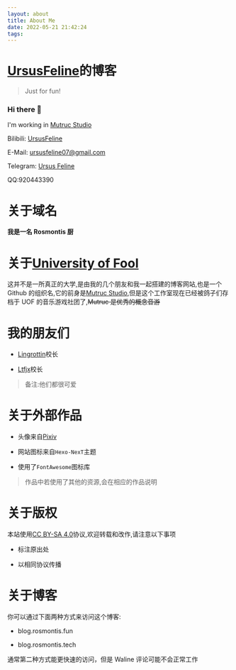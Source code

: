 ```yaml
---
layout: about
title: About Me
date: 2022-05-21 21:42:24
tags:
---
```


# [UrsusFeline](https://github.com/LGY07)的博客

> Just for fun!

### Hi there 👋

I'm working in [Mutruc Studio](https://github.com/mutruc/)

Bilibili: [UrsusFeline](https://space.bilibili.com/521342362/)

E-Mail: [ursusfeline07@gmail.com](mailto:ursusfeline07@gmail.com)

Telegram: [Ursus Feline](https://t.me/UsrusFeline)

QQ:920443390

# 关于域名

**我是一名 Rosmontis 厨**

# 关于[University of Fool](https://uof.edu.kg/)

这并不是一所真正的大学,是由我的几个朋友和我一起搭建的博客网站,也是一个 Github 的组织名,它的前身是[Mutruc Studio](https://github.com/mutruc),但是这个工作室现在已经被鸽子们存档于 UOF 的音乐游戏社团了,~~Mutruc 是优秀的概念音游~~

# 我的朋友们

- [Lingrottin](https://lingrottin.uof.edu.kg/)校长

- [Ltfjx](https://ltfjx.uof.edu.kg/)校长

> 备注:他们都很可爱

# 关于外部作品

- 头像来自[Pixiv](https://www.pixiv.net/artworks/89778236)

- 网站图标来自`Hexo-NexT`主题

- 使用了`FontAwesome`图标库

> 作品中若使用了其他的资源,会在相应的作品说明

# 关于版权

本站使用[CC BY-SA 4.0](https://creativecommons.org/licenses/by-sa/4.0/)协议,欢迎转载和改作,请注意以下事项

- 标注原出处

- 以相同协议传播

# 关于博客

你可以通过下面两种方式来访问这个博客:

- blog.rosmontis.fun

- blog.rosmontis.tech

通常第二种方式能更快速的访问，但是 Waline 评论可能不会正常工作
